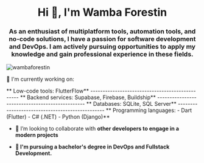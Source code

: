 <h1 align="center">Hi 👋, I'm Wamba Forestin</h1>
<h3 align="center">As an enthusiast of multiplatform tools, automation tools, and no-code solutions, I have a passion for software development and DevOps. I am actively pursuing opportunities to apply my knowledge and gain professional experience in these fields.</h3>

<p align="left"> <img src="https://komarev.com/ghpvc/?username=wambaforestin&label=Profile%20views&color=0e75b6&style=flat" alt="wambaforestin" /> </p>

<p> 🔭 I'm currently working on: </p>
 ** Low-code tools: FlutterFlow**
  ------------------------------------------------
**  Backend services: Supabase, Firebase, Buildship**
  ------------------------------------------------
 ** Databases: SQLite, SQL Server**
  ------------------------------------------------
 ** Programming languages:  
  - Dart (Flutter)
  - C# (.NET)
  - Python (Django)**

- 👯 I’m looking to collaborate with **other developers to engage in a modern projects**

- **🌱 I'm pursuing a bachelor's degree in DevOps and Fullstack Development.**


